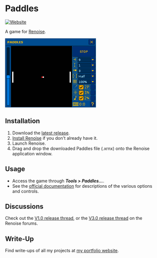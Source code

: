 # Paddles

[![Website]][lt_website]

A game for [Renoise](https://www.renoise.com/products/renoise).

<!---------------->

[Website]: https://custom-icon-badges.demolab.com/badge/Official_Website-000000?style=for-the-badge&logoColor=white&logo=globe
[lt_website]: https://aqu.surf/paddles

![Gameplay](Artwork/paddles-demo.apng)

## Installation
1. Download the [latest release](https://www.renoise.com/sites/default/files/tools/mom.MOMarmalade.Paddles-V3.0-R3.3-L6.1.xrnx).
2. [Install Renoise](https://www.renoise.com/download) if you don't already have it.
3. Launch Renoise.
4. Drag and drop the downloaded Paddles file (.xrnx) onto the Renoise application window.

## Usage
- Access the game through ***Tools > Paddles...***.
- See the [official documentation](https://aqu.surf/paddles) for descriptions of the various options and controls.

## Discussions
Check out the [V1.0 release thread](https://forum.renoise.com/t/new-game-3-3-paddles/62817), or the [V3.0 release thread](https://forum.renoise.com/t/game-update-paddles-v3-0/67287) on the Renoise forums.

## Write-Up
Find write-ups of all my projects at [my portfolio website](https://jamesgraham.dev).
